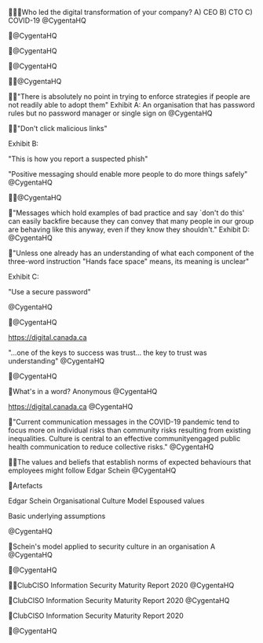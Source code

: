 Who led the digital transformation of your company? A) CEO B) CTO C) COVID-19
@CygentaHQ

@CygentaHQ

@CygentaHQ

@CygentaHQ

@CygentaHQ

"There is absolutely no point in trying to enforce strategies if people are not readily able to adopt them"
Exhibit A: An organisation that has password rules but no password manager or
single sign on
@CygentaHQ

"Don't click malicious
links"

Exhibit B:

"This is how you report a suspected
phish"

"Positive messaging should enable more people to do more things safely"
@CygentaHQ

@CygentaHQ

"Messages which hold examples of bad practice and say `don't do this' can easily backfire because they can convey that many people in our group are behaving like
this anyway, even if they know they shouldn't."
Exhibit D:
@CygentaHQ

"Unless one already has an understanding of what each component of the three-word instruction "Hands face space"
means, its meaning is unclear"

Exhibit C:

"Use a secure password"

@CygentaHQ

@CygentaHQ

https://digital.canada.ca

"...one of the keys to success was trust... the key to trust was understanding"
@CygentaHQ

@CygentaHQ

What's in a word?
Anonymous
@CygentaHQ

https://digital.canada.ca
@CygentaHQ

"Current communication messages in the COVID-19 pandemic tend to focus more on individual risks than community risks resulting from existing inequalities. Culture is central to an effective communityengaged public health communication to reduce collective risks."
@CygentaHQ

The values and beliefs that establish norms of expected behaviours that employees might follow
Edgar Schein
@CygentaHQ

Artefacts

Edgar Schein Organisational Culture Model Espoused values

Basic underlying assumptions

@CygentaHQ

Schein's model applied to security culture in an organisation
A
@CygentaHQ

@CygentaHQ

ClubCISO Information Security Maturity Report 2020
@CygentaHQ

ClubCISO Information Security Maturity Report 2020
@CygentaHQ

ClubCISO Information Security Maturity Report 2020

@CygentaHQ

